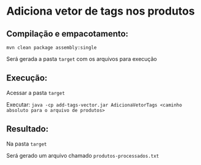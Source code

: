 # Adiciona vetor de tags nos produtos

## Compilação e empacotamento:

`mvn clean package assembly:single`

Será gerada a pasta `target` com os arquivos para execução

## Execução:

Acessar a pasta `target`

Executar: `java -cp add-tags-vector.jar AdicionaVetorTags <caminho absoluto para o arquivo de produtos>`

## Resultado:

Na pasta `target`

Será gerado um arquivo chamado `produtos-processados.txt`